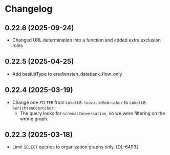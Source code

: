 # Changelog
## 0.22.6 (2025-09-24)
- Changed URL determination into a function and added extra exclusion roles
## 0.22.5 (2025-04-25)
- Add besluitType to erediensten_databank_flow_only
## 0.22.4 (2025-03-19)
- Change one `FILTER` from `LoketLB-toezichtGebruiker` to `LoketLB-berichtenGebruiker`.
  - The query looks for `schema:Conversation`, so we were filtering on the wrong graph.
## 0.22.3 (2025-03-18)
- Limit `SELECT` queries to organization graphs only. [DL-6493]
